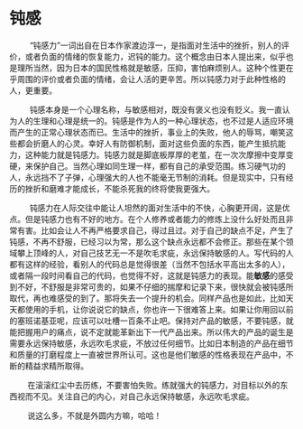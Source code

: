 # **钝感**

&emsp; &emsp; “钝感力”一词出自在日本作家渡边淳一，是指面对生活中的挫折，别人的评价，或者负面的情绪的恢复能力，迟钝的能力。这个概念由日本人提出来，似乎也是理所当然，因为日本的国民性格就是敏感，压抑，害怕麻烦别人。这种个性更在乎周围的评价或者负面的情绪，会让人活的更辛苦。所以钝感力对于此种性格的人，更重要。

&emsp; &emsp; 钝感本身是一个心理名称，与敏感相对，既没有褒义也没有贬义。我一直认为人的生理和心理是统一的。钝感是作为人的一种心理状态，也不过是人适应环境而产生的正常心理状态而已。生活中的挫折，事业上的失败，他人的辱骂，嘲笑这些都会折磨人的心灵。幸好人有防御机制，面对这些负面的东西，能产生抵抗能力，这种能力就是钝感力。钝感力就是脚底板厚厚的老茧，在一次次摩擦中变厚变硬，来保护自己。当然心理如同生理一样，都有自己的承受范围。练习硬气功的人，永远挡不了子弹，心理强大的人也不能毫无节制的消耗。但是现实中，只有经历的挫折和磨难才能成长，不能杀死我的终将使我更强大。

&emsp; &emsp; 钝感力在人际交往中能让人坦然的面对生活中的不快，心胸更开阔，这是优点。但是钝感力也有不好的地方。在个人修养或者能力的修炼上没什么好处而且非常有害。比如会让人不再严格要求自己，得过且过。对于自己的缺点不足，产生了钝感，不再不舒服，已经习以为常，那么这个缺点永远都不会修正。那些在某个领域攀上顶峰的人，对自己技艺无一不是吹毛求疵，永远保持敏感的人。写代码的人都有这样的经验，看别人的代码总是觉得很差（当然不包括水平高出太多的人），或者隔一段时间看自己的代码，也觉得不好，这就是钝感力的表现。能**敏感**的感受到不好，不舒服是非常可贵的，如果不仔细的揣摩和记录下来，很快就会被钝感所取代，再也难感受的到了。那将失去一个提升的机会。同样产品也是如此，比如天天都使用的手机，让你说说它的缺点，你也许一下很难答上来。如果让你用回以前的塞班诺基亚呢，应该可以吐槽一百条不止吧。保持对产品的敏感，不要钝感，就能把握用户的痛点，说不定就能革新出下一代产品出来。所以伟大的产品的诞生是需要永远保持敏感，永远吹毛求疵，不放过任何细节。比如日本制造的产品在细节和质量的打磨程度上一直被世界所认可。这也是他们敏感的性格表现在产品中，不断的精益求精所取得。

&emsp; &emsp;在滚滚红尘中去历练，不要害怕失败。练就强大的钝感力，对目标以外的东西视而不见。关注自己的内心，对自己永远保持敏感，永远吹毛求疵。

&emsp; &emsp;说这么多，不就是外圆内方嘛，哈哈！